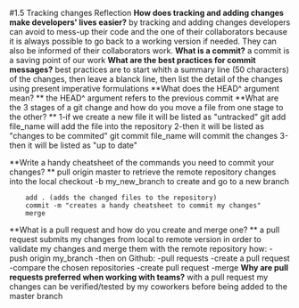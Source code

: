 #1.5 Tracking changes Reflection
**How does tracking and adding changes make developers' lives easier?**
	by tracking and adding changes developers can avoid to mess-up their code and the one of their collaborators because it is always possible to go back to a working version if needed. They can also be informed of their collaborators work.
**What is a commit?**
		a commit is a saving point of our work 
**What are the best practices for commit messages?**
		best practices are to start whith a summary line (50 characters) of the changes, then leave a blanck line, then list the detail of the changes using present imperative formulations
**What does the HEAD^ argument mean? **
		the HEAD^ argument refers to the previous commit
**What are the 3 stages of a git change and how do you move a file from one stage to the other? **
		1-if we create a new file it will be listed as "untracked" 
		git add file_name will add the file into the repository
		2-then it will be listed as "changes to be commited"
		git commit file_name will commit the changes
		3-then it will be listed as "up to date"

**Write a handy cheatsheet of the commands you need to commit your changes? **
		pull origin master to retrieve the remote repository changes into the local
		checkout -b my_new_branch to create and go to a new branch

		add . (adds the changed files to the repository)
		commit -m "creates a handy cheatsheet to commit my changes" 
		merge 

**What is a pull request and how do you create and merge one? **
		a pull request submits my changes from local to remote version in order to validate my changes and merge them with the remote repository
		how:
		-push origin my_branch
		-then on Github:
		-pull requests
		-create a pull request
		-compare the chosen repositories
		-create pull request
		-merge
**Why are pull requests preferred when working with teams?**
		with a pull request my changes can be verified/tested by my coworkers before being added to the master branch
